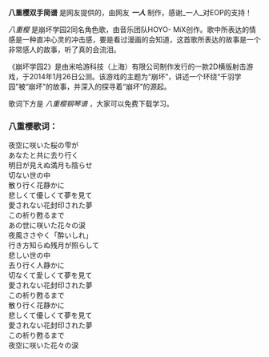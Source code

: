 

**八重樱双手简谱** 是网友提供的，由网友 **_一人_** 制作，感谢_一人_对EOP的支持！

_八重樱_ 是崩坏学园2同名角色歌，由音乐团队HOYO-
MiX创作。歌中所表达的情感是一种直冲心灵的冲击感，要是看过漫画的会知道，这首歌所表达的故事是一个非常感人的故事，听了真的会流泪。

《崩坏学园2》是由米哈游科技（上海）有限公司制作发行的一款2D横版射击游戏，于2014年1月26日公测。该游戏的主题为“崩坏”，讲述一个环绕“千羽学园”被“崩坏”的故事，并深入的探寻着“崩坏”的源起。

歌词下方是 _八重樱钢琴谱_ ，大家可以免费下载学习。

### 八重樱歌词：

夜空に咲いた桜の雫が  
あなたと共に去り行く  
明日が見えぬ満月も陰らせ  
切ない世の中  
散り行く花静かに  
悲しくて優しくて夢を見て  
愛されない花封印された夢  
この祈り甦るまで  
あの世に咲いた花々の涙  
夜風ささやく「酔いしれ」  
行き方知らぬ残月が照らして  
悲しい世の中  
去り行く人静かに  
切なくて愛しくて夢を見て  
愛されない花封印された夢  
この祈り甦るまで  
散り行く花静かに  
悲しくて優しくて夢を見て  
愛されない花封印された夢  
この祈り甦るまで  
夜空に咲いた花々の涙

